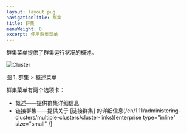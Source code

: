 ```yaml
---
layout: layout.pug
navigationTitle: 群集
title: 群集
menuWeight: 8
excerpt: 使用群集菜单
---
```


群集菜单提供了群集运行状况的概述。

![Cluster](/cn/1.11/img/cluster-ee.png)

图 1. 群集 > 概述菜单

群集菜单有两个选项卡：

- 概述——提供群集详细信息
- 链接群集——提供关于 [链接群集] 的详细信息(/cn/1.11/administering-clusters/multiple-clusters/cluster-links)[enterprise type="inline" size="small" /]

